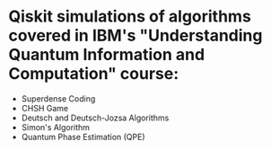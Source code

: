 # Qiskit simulations of algorithms covered in IBM's "Understanding Quantum Information and Computation" course:
- Superdense Coding
- CHSH Game
- Deutsch and Deutsch-Jozsa Algorithms
- Simon's Algorithm
- Quantum Phase Estimation (QPE)

